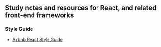 ## Study notes and resources for React, and related front-end frameworks

### Style Guide
 * [Airbnb React Style Guide](https://github.com/lin-123/javascript/tree/master/react) 
